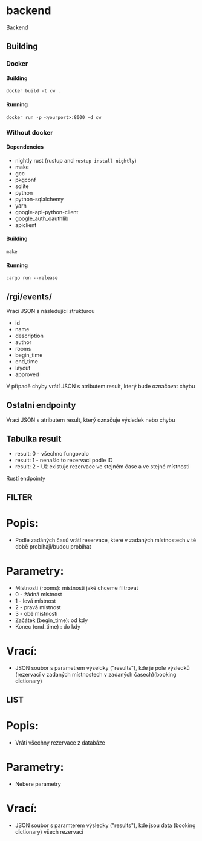 # backend
Backend

## Building

### Docker

#### Building
```shell
docker build -t cw .
```
#### Running
```shell
docker run -p <yourport>:8000 -d cw
```

### Without docker

#### Dependencies
+ nightly rust (rustup and `rustup install nightly`)
+ make
+ gcc
+ pkgconf
+ sqlite
+ python
+ python-sqlalchemy
+ yarn
+ google-api-python-client
+ google_auth_oauthlib
+ apiclient

#### Building
```shell
make
```
#### Running
```shell
cargo run --release
```

## /rgi/events/<id>
Vrací JSON s následující strukturou
- id
- name
- description
- author
- rooms
- begin_time
- end_time
- layout
- approved
  
 V případě chyby vrátí JSON s atributem result, který bude označovat chybu
 
 ## Ostatní endpointy
 Vrací JSON s atributem result, který označuje výsledek nebo chybu
 
 ## Tabulka result
 - result: 0    - všechno fungovalo
 - result: 1    - nenašlo to rezervaci podle ID
 - result: 2    - Už existuje rezervace ve stejném čase a ve stejné místnosti


Rustí endpointy
## FILTER
# Popis:
 - Podle zadáných časů vrátí reservace, které v zadaných místnostech v té době probíhají/budou probíhat
# Parametry:
 - Místnosti (rooms): místnosti jaké chceme filtrovat
 - 0 - žádná místnost
 - 1 - levá místnost
 - 2 - pravá místnost
 - 3 - obě místnosti
 - Začátek (begin_time): od kdy
 - Konec (end_time) : do kdy
# Vrací:
 - JSON soubor s parametrem výseldky ("results"), kde je pole výsledků (rezervací v zadaných místnostech v zadaných časech)(booking dictionary)
## LIST
# Popis:
 - Vrátí všechny rezervace z databáze
# Parametry:
 - Nebere parametry
# Vrací:
 - JSON soubor s paramterem výsledky ("results"), kde jsou data (booking dictionary) všech rezervací
